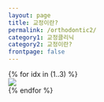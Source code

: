 ```yaml
---
layout: page
title: 교정이란?
permalink: /orthodontic2/
category1: 교정클리닉
category2: 교정이란?
frontpage: false
---
```

<div class="row d-flex justify-content-center">
{% for idx in (1..3) %}
  <div class="col-12 clinics">
  <img src="http://www.sorthodontic.com/image/m3_s1_img{{ idx }}.gif">
  </div>
{% endfor %}
</div>
